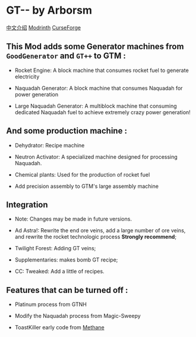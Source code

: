 # GT-- by Arborsm

[中文介绍](https://github.com/Arborsm/GT--/blob/master/README_CN.md) [Modrinth](https://modrinth.com/mod/gtnn) [CurseForge](https://www.curseforge.com/minecraft/mc-mods/gt)

## This Mod adds some Generator machines from `GoodGenerator` and `GT++` to GTM :

* Rocket Engine: A block machine that consumes rocket fuel to generate electricity

* Naquadah Generator: A block machine that consumes Naquadah for power generation

* Large Naquadah Generator: A multiblock machine that consuming dedicated Naquadah fuel to achieve extremely crazy power
  generation!

## And some production machine :

* Dehydrator: Recipe machine

* Neutron Activator: A specialized machine designed for processing Naquadah.

* Chemical plants: Used for the production of rocket fuel

* Add precision assembly to GTM's large assembly machine

## Integration

* Note: Changes may be made in future versions.

* Ad Astra!: Rewrite the end ore veins, add a large number of ore veins, and rewrite the rocket technologic process **Strongly recommend**;

* Twilight Forest: Adding GT veins;

* Supplementaries: makes bomb GT recipe;

* CC: Tweaked: Add a little of recipes.

## Features that can be turned off :

* Platinum process from GTNH

* Modify the Naquadah process from Magic-Sweepy

* ToastKiller early code from [Methane](https://modrinth.com/mod/methane)